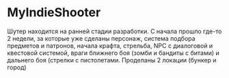 # MyIndieShooter
Шутер находится на ранней стадии разработки. С начала прошло где-то 2 недели, за которые уже сделаны персонаж, система подбора предметов и патронов, начала крафта, стрельба, NPC с диалоговой и квестовой системой, враги ближнего боя (зомби и бандиты с битами) и дальнего боя (стрелки с пистолетами. Проделаны 2 локации (бункер и город)
